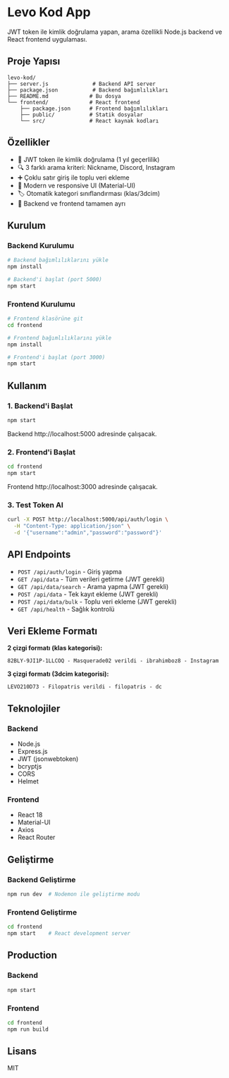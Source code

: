 # Levo Kod App

JWT token ile kimlik doğrulama yapan, arama özellikli Node.js backend ve React frontend uygulaması.

## Proje Yapısı

```
levo-kod/
├── server.js              # Backend API server
├── package.json           # Backend bağımlılıkları
├── README.md             # Bu dosya
└── frontend/             # React frontend
    ├── package.json      # Frontend bağımlılıkları
    ├── public/           # Statik dosyalar
    └── src/              # React kaynak kodları
```

## Özellikler

- 🔐 JWT token ile kimlik doğrulama (1 yıl geçerlilik)
- 🔍 3 farklı arama kriteri: Nickname, Discord, Instagram
- ➕ Çoklu satır giriş ile toplu veri ekleme
- 📱 Modern ve responsive UI (Material-UI)
- 🏷️ Otomatik kategori sınıflandırması (klas/3dcim)
- 🔄 Backend ve frontend tamamen ayrı

## Kurulum

### Backend Kurulumu

```bash
# Backend bağımlılıklarını yükle
npm install

# Backend'i başlat (port 5000)
npm start
```

### Frontend Kurulumu

```bash
# Frontend klasörüne git
cd frontend

# Frontend bağımlılıklarını yükle
npm install

# Frontend'i başlat (port 3000)
npm start
```

## Kullanım

### 1. Backend'i Başlat
```bash
npm start
```
Backend http://localhost:5000 adresinde çalışacak.

### 2. Frontend'i Başlat
```bash
cd frontend
npm start
```
Frontend http://localhost:3000 adresinde çalışacak.

### 3. Test Token Al
```bash
curl -X POST http://localhost:5000/api/auth/login \
  -H "Content-Type: application/json" \
  -d '{"username":"admin","password":"password"}'
```

## API Endpoints

- `POST /api/auth/login` - Giriş yapma
- `GET /api/data` - Tüm verileri getirme (JWT gerekli)
- `GET /api/data/search` - Arama yapma (JWT gerekli)
- `POST /api/data` - Tek kayıt ekleme (JWT gerekli)
- `POST /api/data/bulk` - Toplu veri ekleme (JWT gerekli)
- `GET /api/health` - Sağlık kontrolü

## Veri Ekleme Formatı

**2 çizgi formatı (klas kategorisi):**
```
82BLY-9JI1P-1LLCOQ - Masquerade02 verildi - ibrahimboz8 - Instagram
```

**3 çizgi formatı (3dcim kategorisi):**
```
LEVO210D73 - Filopatris verildi - filopatris - dc
```

## Teknolojiler

### Backend
- Node.js
- Express.js
- JWT (jsonwebtoken)
- bcryptjs
- CORS
- Helmet

### Frontend
- React 18
- Material-UI
- Axios
- React Router

## Geliştirme

### Backend Geliştirme
```bash
npm run dev  # Nodemon ile geliştirme modu
```

### Frontend Geliştirme
```bash
cd frontend
npm start    # React development server
```

## Production

### Backend
```bash
npm start
```

### Frontend
```bash
cd frontend
npm run build
```

## Lisans

MIT 